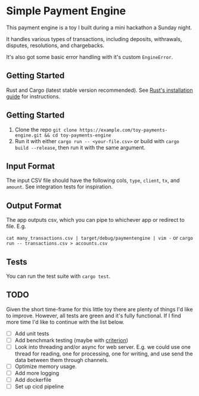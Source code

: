 # Simple Payment Engine

This payment engine is a toy I built during a mini hackathon a Sunday night.

It handles various types of transactions, including deposits, withrawals, disputes, resolutions, and chargebacks.

It's also got some basic error handling with it's custom `EngineError`.

## Getting Started

Rust and Cargo (latest stable version recommended). See [Rust's installation guide](https://www.rust-lang.org/tools/install) for instructions.

## Getting Started

1. Clone the repo `git clone https://example.com/toy-payments-engine.git && cd toy-payments-engine`
2. Run it with either `cargo run -- <your-file.csv>` or build with `cargo build --release`, then run it with the same argument.

## Input Format

The input CSV file should have the following cols, `type`, `client`, `tx`, and `amount`. See integration tests for inspiration.

## Output Format

The app outputs csv, which you can pipe to whichever app or redirect to file. E.g.

`cat many_transactions.csv | target/debug/paymentengine | vim -`
or
`cargo run -- transactions.csv > accounts.csv`

## Tests

You can run the test suite with `cargo test`.

## TODO

Given the short time-frame for this little toy there are plenty of things I'd like to improve. However, all tests are green and it's fully functional. If I find more time I'd like to continue with the list below.

- [ ] Add unit tests
- [ ] Add benchmark testing (maybe with [criterion](https://docs.rs/criterion/latest/criterion/))
- [ ] Look into threading and/or async for web server. E.g. we could use one thread for reading, one for processing, one for writing, and use send the data between them through channels.
- [ ] Optimize memory usage.
- [ ] Add more logging
- [ ] Add dockerfile
- [ ] Set up cicd pipeline

